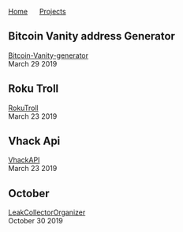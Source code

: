 <a href="https://michael-meade.github.io/" style='margin-right:20px'>Home</a>
<a href="https://michael-meade.github.io/Projects" style='margin-right:20px'>Projects</a>
## Bitcoin Vanity address Generator
[Bitcoin-Vanity-generator](./Projects/BitcoinVanityGenerator.md)<br>
March 29 2019<br>
## Roku Troll
[RokuTroll](./Projects/RokuTroll.md)<br>
March 23 2019<br>
## Vhack Api
[VhackAPI](./Projects/VhackApi.md)<br>
March 23 2019<br>

## October 
[LeakCollectorOrganizer](./LeakCollection-organizer)<br>
October 30 2019<br>
